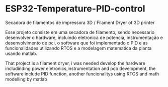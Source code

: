 # ESP32-Temperature-PID-control
Secadora de filamentos de impressora 3D / Filament Dryer of 3D printer

Esse projeto consiste em uma secadora de filamento, sendo necessario desenvolver o hardware, incluindo eletronica de potencia, instrumentação e desenvolvimento de pci, o software que foi implementado o PID e as funcionalidades utilizando RTOS e a modelagem matematica da planta usando matlab.

That project is a filament dryer, i was needed develop the hardware includinding power eletronics,instrumentation and pcb development, the software include  PID function, another funcionalitys using RTOS and math modelling by matlab
